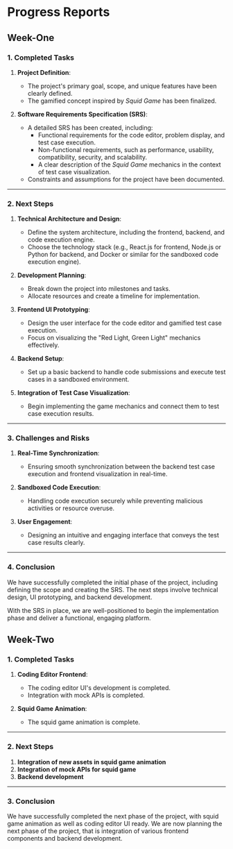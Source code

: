# Progress Reports

## **Week-One**

### **1. Completed Tasks**

1)  **Project Definition**:
    
    -   The project's primary goal, scope, and unique features have been clearly defined.
    -   The gamified concept inspired by _Squid Game_ has been finalized.
2)  **Software Requirements Specification (SRS)**:
    
    -   A detailed SRS has been created, including:
        -   Functional requirements for the code editor, problem display, and test case execution.
        -   Non-functional requirements, such as performance, usability, compatibility, security, and scalability.
        -   A clear description of the _Squid Game_ mechanics in the context of test case visualization.
    -   Constraints and assumptions for the project have been documented.

----------

### **2. Next Steps**

1)  **Technical Architecture and Design**:
    
    -   Define the system architecture, including the frontend, backend, and code execution engine.
    -   Choose the technology stack (e.g., React.js for frontend, Node.js or Python for backend, and Docker or similar for the sandboxed code execution engine).
2)  **Development Planning**:
    
    -   Break down the project into milestones and tasks.
    -   Allocate resources and create a timeline for implementation.
3)  **Frontend UI Prototyping**:
    
    -   Design the user interface for the code editor and gamified test case execution.
    -   Focus on visualizing the "Red Light, Green Light" mechanics effectively.
4)  **Backend Setup**:
    
    -   Set up a basic backend to handle code submissions and execute test cases in a sandboxed environment.
5)  **Integration of Test Case Visualization**:
    
    -   Begin implementing the game mechanics and connect them to test case execution results.

----------

### **3. Challenges and Risks**

1)  **Real-Time Synchronization**:
    
    -   Ensuring smooth synchronization between the backend test case execution and frontend visualization in real-time.
2)  **Sandboxed Code Execution**:
    
    -   Handling code execution securely while preventing malicious activities or resource overuse.
3)  **User Engagement**:
    
    -   Designing an intuitive and engaging interface that conveys the test case results clearly.

----------

### **4. Conclusion**

We have successfully completed the initial phase of the project, including defining the scope and creating the SRS. The next steps involve technical design, UI prototyping, and backend development.

With the SRS in place, we are well-positioned to begin the implementation phase and deliver a functional, engaging platform.

## **Week-Two**

### **1. Completed Tasks**

1)  **Coding Editor Frontend**:
    
    -   The coding editor UI's development is completed.
    -   Integration with mock APIs is completed.

2) **Squid Game Animation**:

    -    The squid game animation is complete.

----------

### **2. Next Steps**

1)  **Integration of new assets in squid game animation**
2)  **Integration of mock APIs for squid game**
3)  **Backend development**

----------

### **3. Conclusion**

We have successfully completed the next phase of the project, with squid game animation as well as coding editor UI ready. We are now planning the next phase of the project, that is integration of various frontend components and backend development.
